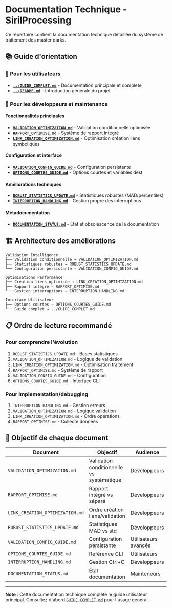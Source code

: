 # Documentation Technique - SirilProcessing

Ce répertoire contient la documentation technique détaillée du système de traitement des master darks.

## 📚 Guide d'orientation

### 📖 Pour les utilisateurs
- **[`../GUIDE_COMPLET.md`](../GUIDE_COMPLET.md)** - Documentation principale et complète
- **[`../README.md`](../README.md)** - Introduction générale du projet

### 🔧 Pour les développeurs et maintenance

#### Fonctionnalités principales
- **[`VALIDATION_OPTIMIZATION.md`](VALIDATION_OPTIMIZATION.md)** - Validation conditionnelle optimisée
- **[`RAPPORT_OPTIMISE.md`](RAPPORT_OPTIMISE.md)** - Système de rapport intégré
- **[`LINK_CREATION_OPTIMIZATION.md`](LINK_CREATION_OPTIMIZATION.md)** - Optimisation création liens symboliques

#### Configuration et interface
- **[`VALIDATION_CONFIG_GUIDE.md`](VALIDATION_CONFIG_GUIDE.md)** - Configuration persistante
- **[`OPTIONS_COURTES_GUIDE.md`](OPTIONS_COURTES_GUIDE.md)** - Options courtes et variables dest

#### Améliorations techniques
- **[`ROBUST_STATISTICS_UPDATE.md`](ROBUST_STATISTICS_UPDATE.md)** - Statistiques robustes (MAD/percentiles)
- **[`INTERRUPTION_HANDLING.md`](INTERRUPTION_HANDLING.md)** - Gestion propre des interruptions

#### Métadocumentation
- **[`DOCUMENTATION_STATUS.md`](DOCUMENTATION_STATUS.md)** - État et obsolescence de la documentation

## 🏗️ Architecture des améliorations

```
Validation Intelligence
├── Validation conditionnelle → VALIDATION_OPTIMIZATION.md
├── Statistiques robustes → ROBUST_STATISTICS_UPDATE.md
└── Configuration persistante → VALIDATION_CONFIG_GUIDE.md

Optimisations Performance
├── Création liens optimisée → LINK_CREATION_OPTIMIZATION.md
├── Rapport intégré → RAPPORT_OPTIMISE.md
└── Gestion interruptions → INTERRUPTION_HANDLING.md

Interface Utilisateur
├── Options courtes → OPTIONS_COURTES_GUIDE.md
└── Guide complet → ../GUIDE_COMPLET.md
```

## 📋 Ordre de lecture recommandé

### Pour comprendre l'évolution
1. `ROBUST_STATISTICS_UPDATE.md` - Bases statistiques
2. `VALIDATION_OPTIMIZATION.md` - Logique de validation
3. `LINK_CREATION_OPTIMIZATION.md` - Optimisation traitement
4. `RAPPORT_OPTIMISE.md` - Système de rapport
5. `VALIDATION_CONFIG_GUIDE.md` - Configuration
6. `OPTIONS_COURTES_GUIDE.md` - Interface CLI

### Pour implementation/debugging
1. `INTERRUPTION_HANDLING.md` - Gestion erreurs
2. `VALIDATION_OPTIMIZATION.md` - Logique validation
3. `LINK_CREATION_OPTIMIZATION.md` - Ordre opérations
4. `RAPPORT_OPTIMISE.md` - Collecte données

## 🎯 Objectif de chaque document

| Document | Objectif | Audience |
|----------|----------|----------|
| `VALIDATION_OPTIMIZATION.md` | Validation conditionnelle vs systématique | Développeurs |
| `RAPPORT_OPTIMISE.md` | Rapport intégré vs séparé | Développeurs |
| `LINK_CREATION_OPTIMIZATION.md` | Ordre création liens/validation | Développeurs |
| `ROBUST_STATISTICS_UPDATE.md` | Statistiques MAD vs std | Développeurs |
| `VALIDATION_CONFIG_GUIDE.md` | Configuration persistante | Utilisateurs avancés |
| `OPTIONS_COURTES_GUIDE.md` | Référence CLI | Utilisateurs |
| `INTERRUPTION_HANDLING.md` | Gestion Ctrl+C | Développeurs |
| `DOCUMENTATION_STATUS.md` | État documentation | Mainteneurs |

---

**Note** : Cette documentation technique complète le guide utilisateur principal. Consultez d'abord [`GUIDE_COMPLET.md`](../GUIDE_COMPLET.md) pour l'usage général.